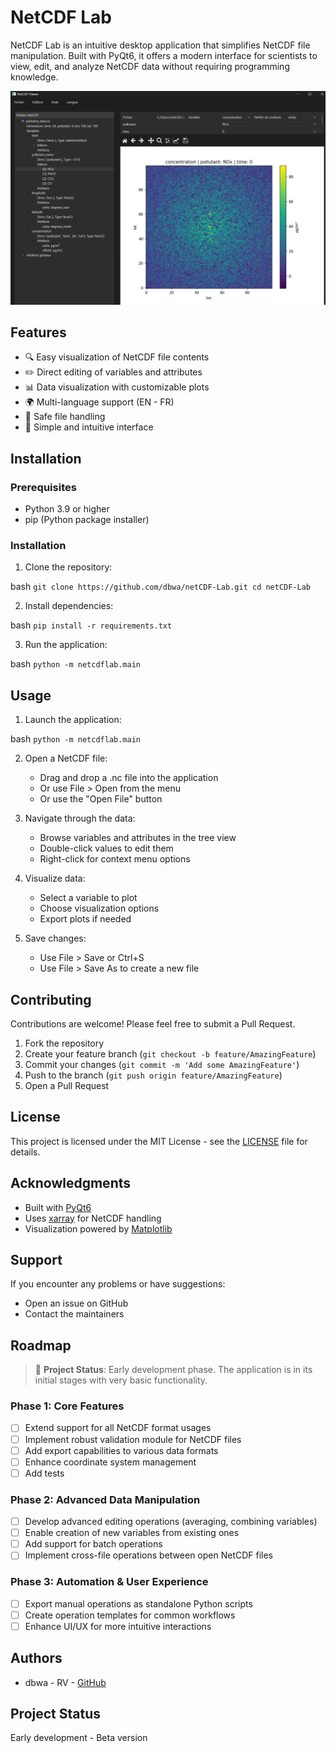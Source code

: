 
# NetCDF Lab

NetCDF Lab is an intuitive desktop application that simplifies NetCDF file manipulation. Built with PyQt6, it offers a modern interface for scientists to view, edit, and analyze NetCDF data without requiring programming knowledge.

![NetCDF Lab Screenshot](docs/images/screenshot.png)

## Features

- 🔍 Easy visualization of NetCDF file contents
- ✏️ Direct editing of variables and attributes
- 📊 Data visualization with customizable plots
- 🌍 Multi-language support (EN - FR)
- 💾 Safe file handling
- 📐 Simple and intuitive interface

## Installation

### Prerequisites

- Python 3.9 or higher
- pip (Python package installer)


### Installation

1. Clone the repository:

bash
`git clone https://github.com/dbwa/netCDF-Lab.git
cd netCDF-Lab`

2. Install dependencies:

bash
`pip install -r requirements.txt`

3. Run the application:

bash
`python -m netcdflab.main`


## Usage

1. Launch the application:

bash
`python -m netcdflab.main`

2. Open a NetCDF file:
   - Drag and drop a .nc file into the application
   - Or use File > Open from the menu
   - Or use the "Open File" button

3. Navigate through the data:
   - Browse variables and attributes in the tree view
   - Double-click values to edit them
   - Right-click for context menu options

4. Visualize data:
   - Select a variable to plot
   - Choose visualization options
   - Export plots if needed

5. Save changes:
   - Use File > Save or Ctrl+S
   - Use File > Save As to create a new file

## Contributing

Contributions are welcome! Please feel free to submit a Pull Request.

1. Fork the repository
2. Create your feature branch (`git checkout -b feature/AmazingFeature`)
3. Commit your changes (`git commit -m 'Add some AmazingFeature'`)
4. Push to the branch (`git push origin feature/AmazingFeature`)
5. Open a Pull Request

## License

This project is licensed under the MIT License - see the [LICENSE](LICENSE) file for details.

## Acknowledgments

- Built with [PyQt6](https://www.riverbankcomputing.com/software/pyqt/)
- Uses [xarray](https://xarray.dev/) for NetCDF handling
- Visualization powered by [Matplotlib](https://matplotlib.org/)

## Support

If you encounter any problems or have suggestions:
- Open an issue on GitHub
- Contact the maintainers

## Roadmap

> 🚀 **Project Status**: Early development phase. The application is in its initial stages with very basic functionality.

### Phase 1: Core Features
- [ ] Extend support for all NetCDF format usages
- [ ] Implement robust validation module for NetCDF files
- [ ] Add export capabilities to various data formats
- [ ] Enhance coordinate system management
- [ ] Add tests

### Phase 2: Advanced Data Manipulation
- [ ] Develop advanced editing operations (averaging, combining variables)
- [ ] Enable creation of new variables from existing ones
- [ ] Add support for batch operations
- [ ] Implement cross-file operations between open NetCDF files

### Phase 3: Automation & User Experience
- [ ] Export manual operations as standalone Python scripts
- [ ] Create operation templates for common workflows
- [ ] Enhance UI/UX for more intuitive interactions

## Authors

- dbwa - RV - [GitHub](https://github.com/dbwa)

## Project Status

Early development - Beta version
